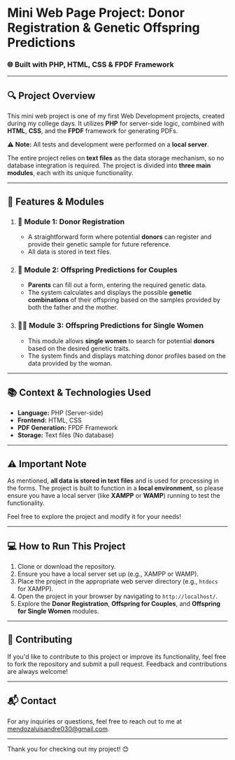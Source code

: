 # Mini Web Page Project: Donor Registration & Genetic Offspring Predictions

### 🌐 Built with PHP, HTML, CSS & FPDF Framework

---

## 🔍 Project Overview

This mini web project is one of my first Web Development projects, created during my college days. It utilizes **PHP** for server-side logic, combined with **HTML**, **CSS**, and the **FPDF** framework for generating PDFs.

⚠️ **Note:** All tests and development were performed on a **local server**.

The entire project relies on **text files** as the data storage mechanism, so no database integration is required. The project is divided into **three main modules**, each with its unique functionality.

---

## 🚀 Features & Modules

1. ### 🧾 **Module 1: Donor Registration**
   - A straightforward form where potential **donors** can register and provide their genetic sample for future reference.
   - All data is stored in text files.

2. ### 👫 **Module 2: Offspring Predictions for Couples**
   - **Parents** can fill out a form, entering the required genetic data. 
   - The system calculates and displays the possible **genetic combinations** of their offspring based on the samples provided by both the father and the mother.

3. ### 👩‍🍼 **Module 3: Offspring Predictions for Single Women**
   - This module allows **single women** to search for potential **donors** based on the desired genetic traits.
   - The system finds and displays matching donor profiles based on the data provided by the woman.

---

## 📚 Context & Technologies Used

- **Language:** PHP (Server-side)
- **Frontend:** HTML, CSS
- **PDF Generation:** FPDF Framework
- **Storage:** Text files (No database)

---

## ⚠️ Important Note
As mentioned, **all data is stored in text files** and is used for processing in the forms. The project is built to function in a **local environment**, so please ensure you have a local server (like **XAMPP** or **WAMP**) running to test the functionality.

Feel free to explore the project and modify it for your needs!

---

## 💻 How to Run This Project

1. Clone or download the repository.
2. Ensure you have a local server set up (e.g., XAMPP or WAMP).
3. Place the project in the appropriate web server directory (e.g., `htdocs` for XAMPP).
4. Open the project in your browser by navigating to `http://localhost/`.
5. Explore the **Donor Registration**, **Offspring for Couples**, and **Offspring for Single Women** modules.

---

## 🌟 Contributing

If you'd like to contribute to this project or improve its functionality, feel free to fork the repository and submit a pull request. Feedback and contributions are always welcome!

---

## 📬 Contact

For any inquiries or questions, feel free to reach out to me at [mendozaluisandre030@gmail.com](mailto:mendozaluisandre030@gmail.com).

---

Thank you for checking out my project! 😊
